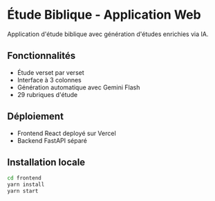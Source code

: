 # Étude Biblique - Application Web

Application d'étude biblique avec génération d'études enrichies via IA.

## Fonctionnalités
- Étude verset par verset 
- Interface à 3 colonnes
- Génération automatique avec Gemini Flash
- 29 rubriques d'étude

## Déploiement
- Frontend React deployé sur Vercel
- Backend FastAPI séparé

## Installation locale
```bash
cd frontend
yarn install
yarn start
```
